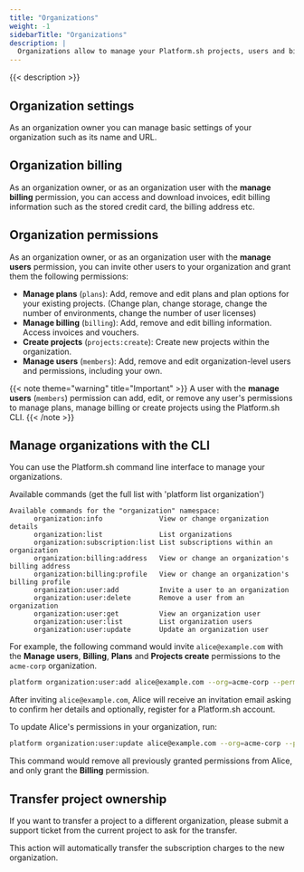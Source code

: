 ```yaml
---
title: "Organizations"
weight: -1
sidebarTitle: "Organizations"
description: |
  Organizations allow to manage your Platform.sh projects, users and billing.
---
```


{{< description >}}

## Organization settings

As an organization owner you can manage basic settings of your organization such as its name and URL.

## Organization billing

As an organization owner, or as an organization user with the **manage billing** permission, you can access and download invoices, edit billing information such as the stored credit card, the billing address etc. 

## Organization permissions

As an organization owner, or as an organization user with the **manage users** permission, you can invite other users to your organization and grant them the following permissions:

* **Manage plans** (`plans`): Add, remove and edit plans and plan options for your existing projects. (Change plan, change storage, change the number of environments, change the number of user licenses)
* **Manage billing** (`billing`): Add, remove and edit billing information. Access invoices and vouchers.
* **Create projects** (`projects:create`): Create new projects within the organization.
* **Manage users** (`members`): Add, remove and edit organization-level users and permissions, including your own.

{{< note theme="warning" title="Important" >}}
A user with the **manage users** (`members`) permission can add, edit, or remove any user's permissions to manage plans, manage billing or create projects using the Platform.sh CLI.
{{< /note >}}

## Manage organizations with the CLI

You can use the Platform.sh command line interface to manage your organizations.

Available commands (get the full list with 'platform list organization')

```
Available commands for the "organization" namespace:
      organization:info              View or change organization details
      organization:list              List organizations
      organization:subscription:list List subscriptions within an organization
      organization:billing:address   View or change an organization's billing address
      organization:billing:profile   View or change an organization's billing profile
      organization:user:add          Invite a user to an organization
      organization:user:delete       Remove a user from an organization
      organization:user:get          View an organization user
      organization:user:list         List organization users
      organization:user:update       Update an organization user
```

For example, the following command would invite `alice@example.com` with the **Manage users**, **Billing**, **Plans** and **Projects create** permissions to the `acme-corp` organization.

```bash
platform organization:user:add alice@example.com --org=acme-corp --permission=members,billing,plans,projects:create
```

After inviting `alice@example.com`, Alice will receive an invitation email asking to confirm her details and optionally, register for a Platform.sh account.

To update Alice's permissions in your organization, run:

```bash
platform organization:user:update alice@example.com --org=acme-corp --permission=billing
```

This command would remove all previously granted permissions from Alice, and only grant the **Billing** permission.

## Transfer project ownership

If you want to transfer a project to a different organization, please submit a support ticket from the current project to ask for the transfer.

This action will automatically transfer the subscription charges to the new organization.
